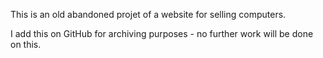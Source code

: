 This is an old abandoned projet of a website for selling computers.

I add this on GitHub for archiving purposes - no further work will be done on this.